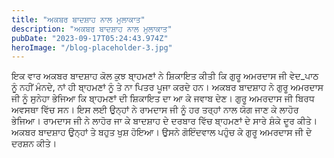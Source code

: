 ```yaml
---
title: "ਅਕਬਰ ਬਾਦਸ਼ਾਹ ਨਾਲ ਮੁਲਾਕਾਤ"
description: "ਅਕਬਰ ਬਾਦਸ਼ਾਹ ਨਾਲ ਮੁਲਾਕਾਤ"
pubDate: "2023-09-17T05:24:43.974Z"
heroImage: "/blog-placeholder-3.jpg"
---
```


ਇਕ ਵਾਰ ਅਕਬਰ ਬਾਦਸ਼ਾਹ ਕੋਲ ਕੁਝ ਬਾ੍ਹਮਣਾਂ ਨੇ ਸ਼ਿਕਾਇਤ ਕੀਤੀ ਕਿ ਗੁਰੂ ਅਮਰਦਾਸ ਜੀ ਵੇਦ_ਪਾਠ ਨੂੰ ਨਹੀਂ ਮੰਨਦੇ, ਨਾਂ ਹੀ ਬਾ੍ਹਮਣਾਂ ਨੂੰ ਤੇ ਨਾ ਪਿਤਰ ਪੂਜਾ ਕਰਦੇ ਹਨ। ਅਕਬਰ ਬਾਦਸ਼ਾਹ ਨੇ ਗੁਰੂ ਅਮਰਦਾਸ ਜੀ ਨੂੰ ਸੁਨੇਹਾ ਭੇਜਿਆ ਕਿ ਬਾ੍ਹਮਣਾਂ ਦੀ ਸ਼ਿਕਾਇਤ ਦਾ ਆ ਕੇ ਜਵਾਬ ਦੇਣ। ਗੁਰੂ ਅਮਰਦਾਸ ਜੀ ਬਿਰਧ ਅਵਸਥਾ ਵਿੱਚ ਸਨ। ਇਸ ਲਈ ਉਨ੍ਹਾਂ ਨੇ ਰਾਮਦਾਸ ਜੀ ਨੂੰ ਹਰ ਤਰ੍ਹਾਂ ਨਾਲ ਯੋਗ ਜਾਣ ਕੇ ਲਾਹੋਰ ਭੇਜਿਆ। 
ਰਾਮਦਾਸ ਜੀ ਨੇ ਲਾਹੋਰ ਜਾ ਕੇ ਬਾਦਸ਼ਾਹ ਦੇ ਦਰਬਾਰ ਵਿੱਚ ਬਾ੍ਹਮਣਾਂ ਦੇ ਸਾਰੇ ਸ਼ੰਕੇ ਦੂਰ ਕੀਤੇ। ਅਕਬਰ ਬਾਦਸ਼ਾਹ ਉਨ੍ਹਾਂ ਤੇ ਬਹੁਤ ਖੁਸ਼ ਹੋਇਆ। ਉਸਨੇ ਗੋਇੰਦਵਾਲ ਪਹੁੰਚ ਕੇ ਗੁਰੂ ਅਮਰਦਾਸ ਜੀ ਦੇ ਦਰਸ਼ਨ ਕੀਤੇ।

